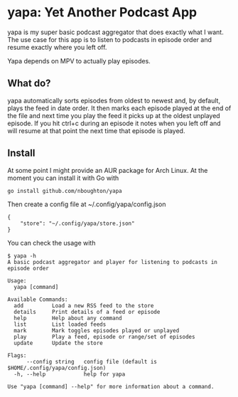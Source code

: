 # yapa: Yet Another Podcast App

yapa is my super basic podcast aggregator that does exactly what I want. The use case for this app is to listen to podcasts in episode order and resume exactly where you left off.

Yapa depends on MPV to actually play episodes.

## What do?

yapa automatically sorts episodes from oldest to newest and, by default, plays the feed in date order. It then marks each episode played at the end of the file and next time you play the feed it picks up at the oldest unplayed episode. If you hit ctrl+c during an episode it notes when you left off and will resume at that point the next time that episode is played.

## Install

At some point I might provide an AUR package for Arch Linux. At the moment you can install it with Go with 

```
go install github.com/nboughton/yapa
```

Then create a config file at ~/.config/yapa/config.json

```
{
	"store": "~/.config/yapa/store.json"
}
```

You can check the usage with 

```
$ yapa -h
A basic podcast aggregator and player for listening to podcasts in episode order

Usage:
  yapa [command]

Available Commands:
  add         Load a new RSS feed to the store
  details     Print details of a feed or episode
  help        Help about any command
  list        List loaded feeds
  mark        Mark toggles episodes played or unplayed
  play        Play a feed, episode or range/set of episodes
  update      Update the store

Flags:
      --config string   config file (default is $HOME/.config/yapa/config.json)
  -h, --help            help for yapa

Use "yapa [command] --help" for more information about a command.
```